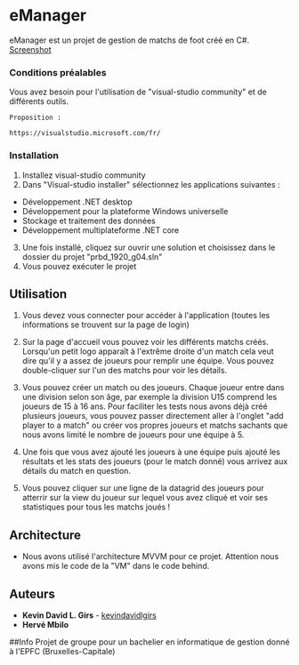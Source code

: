 # eManager
eManager est un projet de gestion de matchs de foot créé en C#. [Screenshot](https://imgur.com/a/2xnOQBS)

### Conditions préalables
Vous avez besoin pour l'utilisation de "visual-studio community" et de différents outils.

```
Proposition :

https://visualstudio.microsoft.com/fr/

```

### Installation
1) Installez visual-studio community
2) Dans "Visual-studio installer" sélectionnez les applications suivantes : 
- Développement .NET desktop
- Développement pour la plateforme Windows universelle
- Stockage et traitement des données
- Développement multiplateforme .NET core
3) Une fois installé, cliquez sur ouvrir une solution et choisissez dans le dossier du projet "prbd_1920_g04.sln"
4) Vous pouvez exécuter le projet

## Utilisation
1) Vous devez vous connecter pour accéder à l'application (toutes les informations se trouvent sur la page de login)

2) Sur la page d'accueil vous pouvez voir les différents matchs créés. Lorsqu'un petit logo apparaît à l'extrême droite d'un match cela veut dire qu'il y a assez de joueurs pour remplir une équipe. Vous pouvez double-cliquer sur l'un des matchs pour voir les détails.

3) Vous pouvez créer un match ou des joueurs. Chaque joueur entre dans une division selon son âge, par exemple la division U15 comprend les joueurs de 15 à 16 ans. Pour faciliter les tests nous avons déjà créé plusieurs joueurs, vous pouvez passer directement aller à l'onglet "add player to a match" ou créer vos propres joueurs et matchs sachants que nous avons limité le nombre de joueurs pour une équipe à 5.

4) Une fois que vous avez ajouté les joueurs à une équipe puis ajouté les résultats et les stats des joueurs (pour le match donné) vous arrivez aux détails du match en question.

5) Vous pouvez cliquer sur une ligne de la datagrid des joueurs pour atterrir sur la view du joueur sur lequel vous avez cliqué et voir ses statistiques pour tous les matchs joués !

## Architecture
- Nous avons utilisé l'architecture MVVM pour ce projet. Attention nous avons mis le code de la "VM" dans le code behind.

## Auteurs
* **Kevin David L. Girs** - [kevindavidlgirs](https://github.com/kevindavidlgirs)
* **Hervé Mbilo**

##Info
Projet de groupe pour un bachelier en informatique de gestion donné à l'EPFC (Bruxelles-Capitale)
